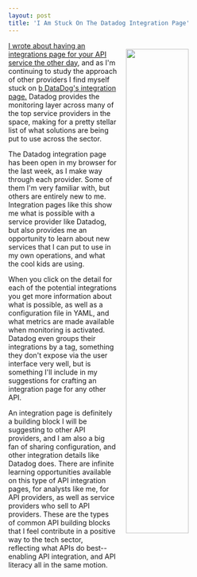 ```yaml
---
layout: post
title: 'I Am Stuck On The Datadog Integration Page'
---
```

<p><a href="https://www.datadoghq.com/product/integrations/"><img style="padding: 15px;" src="http://kinlane-productions.s3.amazonaws.com/api_evangelist_site/blog/screen_shot_2016_10_10_at_10.23.45_pm.png" alt="" width="50%" align="right" /></a></p>
<p><a href="http://apievangelist.com/2016/10/04/an-integrations-page-for-your-api-solution/">I wrote about having an integrations page for your API service the other day</a>, and as I'm continuing to study the approach of other providers I find myself stuck on&nbsp;<a href="https://www.datadoghq.com/product/integrations/">b DataDog's integration page.</a>&nbsp;Datadog provides the monitoring layer across many of the top&nbsp;service providers in the space, making for a pretty stellar list of what solutions are being put to use across the sector.&nbsp;</p>
<p>The Datadog integration page has been open in my browser for the last week, as I make way through each provider. Some of them I'm very familiar with, but others are entirely new to me. Integration pages like this show me what is possible with a service provider like Datadog, but also provides me an opportunity to learn about new services that I can put to use in my own operations, and what the cool kids are using.</p>
<p>When you click on the detail for each of the potential integrations you get more information about what is possible, as well as a configuration file in YAML, and what metrics are made available when monitoring is activated. Datadog even groups their integrations by a tag, something they don't expose via the user interface very well, but is something I'll include in my suggestions for crafting an integration page for any other API.&nbsp;</p>
<p>An integration page is definitely a building block I will be suggesting to other API providers, and I am also a big fan of sharing configuration, and other integration details like Datadog does. There are infinite learning opportunities available on this type of API integration pages, for analysts like me, for API providers, as well as service providers who sell to API providers.&nbsp;These are the types of common API building blocks that I feel contribute in a positive way to the tech sector, reflecting&nbsp;what APIs do best--enabling API integration, and API literacy all in the same motion.</p>